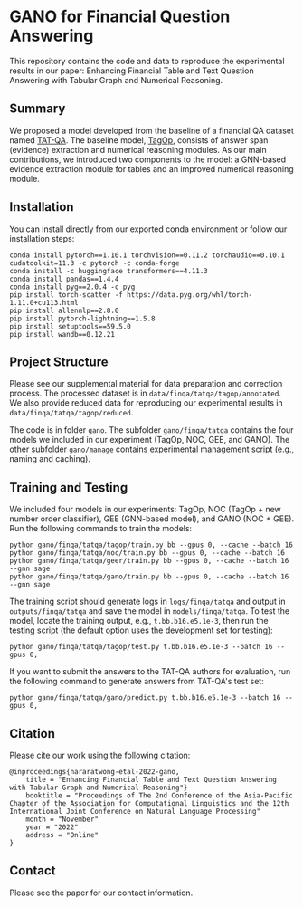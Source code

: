 # GANO for Financial Question Answering
This repository contains the code and data to reproduce the experimental results in our paper: Enhancing Financial Table and Text Question Answering with Tabular Graph and Numerical Reasoning. 

## Summary
We proposed a model developed from the baseline of a financial QA dataset named [TAT-QA](https://nextplusplus.github.io/TAT-QA/). The baseline model, [TagOp](https://github.com/NExTplusplus/tat-qa), consists of answer span (evidence) extraction and numerical reasoning modules. As our main contributions, we introduced two components to the model: a GNN-based evidence extraction module for tables and an improved numerical reasoning module.

## Installation
You can install directly from our exported conda environment or follow our installation steps:
```
conda install pytorch==1.10.1 torchvision==0.11.2 torchaudio==0.10.1 cudatoolkit=11.3 -c pytorch -c conda-forge
conda install -c huggingface transformers==4.11.3
conda install pandas==1.4.4
conda install pyg==2.0.4 -c pyg
pip install torch-scatter -f https://data.pyg.org/whl/torch-1.11.0+cu113.html
pip install allennlp==2.8.0
pip install pytorch-lightning==1.5.8
pip install setuptools==59.5.0
pip install wandb==0.12.21
```

## Project Structure
Please see our supplemental material for data preparation and correction process. The processed dataset is in `data/finqa/tatqa/tagop/annotated`. We also provide reduced data for reproducing our experimental results in `data/finqa/tatqa/tagop/reduced`.

The code is in folder `gano`. The subfolder `gano/finqa/tatqa` contains the four models we included in our experiment (TagOp, NOC, GEE, and GANO). The other subfolder `gano/manage` contains experimental management script (e.g., naming and caching).

## Training and Testing
We included four models in our experiments: TagOp, NOC (TagOp + new number order classifier), GEE (GNN-based model), and GANO (NOC + GEE). Run the following commands to train the models:
```
python gano/finqa/tatqa/tagop/train.py bb --gpus 0, --cache --batch 16 
python gano/finqa/tatqa/noc/train.py bb --gpus 0, --cache --batch 16
python gano/finqa/tatqa/geer/train.py bb --gpus 0, --cache --batch 16 --gnn sage
python gano/finqa/tatqa/gano/train.py bb --gpus 0, --cache --batch 16 --gnn sage
```

The training script should generate logs in `logs/finqa/tatqa` and output in `outputs/finqa/tatqa` and save the model in `models/finqa/tatqa`. To test the model, locate the training output, e.g., `t.bb.b16.e5.1e-3`, then run the testing script (the default option uses the development set for testing):
```
python gano/finqa/tatqa/tagop/test.py t.bb.b16.e5.1e-3 --batch 16 --gpus 0,
```

If you want to submit the answers to the TAT-QA authors for evaluation, run the following command to generate answers from TAT-QA's test set:
```
python gano/finqa/tatqa/gano/predict.py t.bb.b16.e5.1e-3 --batch 16 --gpus 0,
```

## Citation
Please cite our work using the following citation:
```
@inproceedings{nararatwong-etal-2022-gano,
    title = "Enhancing Financial Table and Text Question Answering with Tabular Graph and Numerical Reasoning"}
    booktitle = "Proceedings of The 2nd Conference of the Asia-Pacific Chapter of the Association for Computational Linguistics and the 12th International Joint Conference on Natural Language Processing"
    month = "November"
    year = "2022"
    address = "Online"
}
```

## Contact
Please see the paper for our contact information.